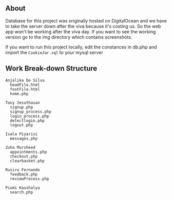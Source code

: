 ## About

Database for this project was originally hosted on DigitalOcean and we have to take the server down after the viva because it's costing us. So the web app won't be working after the viva day. If you want to see the working version go to the img directory which contains screenshots.

If you want to run this project locally, edit the constances in db.php and import the `CookieJar.sql` to your mysql server

## Work Break-down Structure

```
Anjalika De Silva
  headFile.html
  footFile.html
  home.php

Tony Jesuthasan
  signup.php
  signup_process.php
  login_process.php
  detectlogin.php
  logout.php
  
Isala Piyarisi
  messages.php
  
Zuha Mursheed
  appointments.php
  checkout.php
  clearbasket.php
  
Rusiru Fernando
  feedback.php
  reviewProcess.php
  
Piumi Kaushalya
  search.php
```

